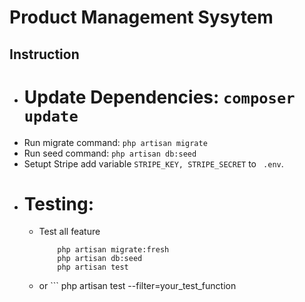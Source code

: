 # Product Management Sysytem

## Instruction
- # Update Dependencies: ``` composer update ```
- Run migrate command: ``` php artisan migrate ```
- Run seed command: ``` php artisan db:seed ```
- Setupt Stripe add  variable ``` STRIPE_KEY, STRIPE_SECRET ``` to  ``` .env```.
- # Testing:
    - Test all feature 
        ```
            php artisan migrate:fresh
            php artisan db:seed
            php artisan test
        ```
    - or ``` php artisan test --filter=your_test_function


